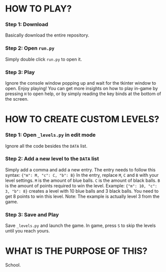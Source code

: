 # HOW TO PLAY?
### Step 1: Download
Basically download the entire repository.
### Step 2: Open `run.py`
Simply double click `run.py` to open it.
### Step 3: Play
Ignore the console window popping up and wait for the tkinter window to open.
Enjoy playing! You can get more insights on how to play in-game by pressing `H` to open help, or by simply reading the key binds at the bottom of the screen.

# HOW TO CREATE CUSTOM LEVELS?
### Step 1: Open `_levels.py` in edit mode
Ignore all the code besides the `DATA` list.
### Step 2: Add a new level to the `DATA` list
Simply add a comma and add a new entry. The entry needs to follow this syntax: `{"m": M, "c": C, "b": B}`
In the entry, replace `M`, `C` and `B` with your level settings.
`M` is the amount of blue balls.
`C` is the amount of black balls.
`B` is the amount of points required to win the level.
Example: `{"m": 10, "c": 3, "b": 8}` creates a level with 10 blue balls and 3 black balls. You need to get 8 points to win this level.
Note: The example is actually level 3 from the game.
### Step 3: Save and Play
Save `_levels.py` and launch the game. In game, press `S` to skip the levels until you reach yours.

# WHAT IS THE PURPOSE OF THIS?
School.
